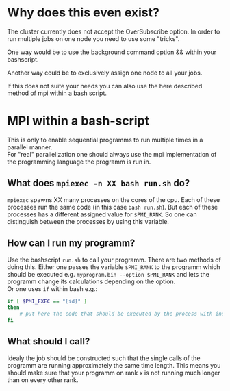# Why does this even exist?
The cluster currently does not accept the OverSubscribe option. In order to run multiple jobs on one node you need to use some "tricks". 

One way would be to use the background command option && within your bashscript. 

Another way could be to exclusively assign one node to all your jobs.

If this does not suite your needs you can also use the here described method of mpi within a bash script.

# MPI within a bash-script
This is only to enable sequential programms to run multiple times in a parallel manner. <br>
For "real" parallelization one should always use the mpi implementation of the programming language the programm is run in.<br>

## What does `mpiexec -n XX bash run.sh` do?
`mpiexec` spawns XX many processes on the cores of the cpu. Each of these processes run the same code (in this case `bash run.sh`). But each of these processes has a different assigned value for `$PMI_RANK`. So one can distinguish between the processes by using this variable.

## How can I run my programm?
Use the bashscript `run.sh` to call your programm. There are two methods of doing this. Either one passes the variable `$PMI_RANK` to the programm which should be executed e.g. `myprogram.bin --option $PMI_RANK` and lets the programm change its calculations depending on the option. <br> 
Or one uses `if` within bash e.g.:<br>
```bash
if [ $PMI_EXEC == "[id]" ]
then
    # put here the code that should be executed by the process with index [id]
fi
```

## What should I call?
Idealy the job should be constructed such that the single calls of the programm are running approximately the same time length. This means you should make sure that your programm on rank x is not running much longer than on every other rank.

